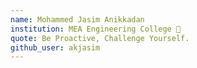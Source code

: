 ```yaml
---
name: Mohammed Jasim Anikkadan
institution: MEA Engineering College 🚩
quote: Be Proactive, Challenge Yourself.
github_user: akjasim
---
```

